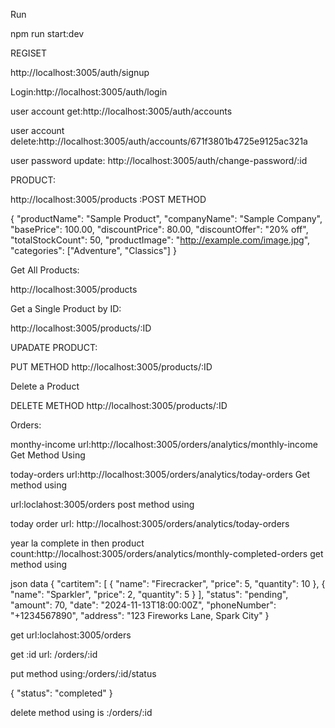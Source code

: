 Run 

npm run start:dev



REGISET

http://localhost:3005/auth/signup


Login:http://localhost:3005/auth/login



user account get:http://localhost:3005/auth/accounts

user account delete:http://localhost:3005/auth/accounts/671f3801b4725e9125ac321a


user password update:   http://localhost:3005/auth/change-password/:id

PRODUCT:

http://localhost:3005/products  :POST METHOD

{
  "productName": "Sample Product",
  "companyName": "Sample Company",
  "basePrice": 100.00,
  "discountPrice": 80.00,
  "discountOffer": "20% off",
  "totalStockCount": 50,
  "productImage": "http://example.com/image.jpg",
  "categories": ["Adventure", "Classics"]
}


Get All Products:

http://localhost:3005/products

Get a Single Product by ID:

http://localhost:3005/products/:ID



UPADATE PRODUCT:


PUT METHOD
http://localhost:3005/products/:ID



 Delete a Product
 
DELETE  METHOD
http://localhost:3005/products/:ID






Orders:


monthy-income url:http://localhost:3005/orders/analytics/monthly-income   Get Method Using


today-orders url:http://localhost:3005/orders/analytics/today-orders   Get method  using  

url:loclahost:3005/orders   post method  using
 
 today order url:  http://localhost:3005/orders/analytics/today-orders

 year la complete in then product count:http://localhost:3005/orders/analytics/monthly-completed-orders       get method using

json data
{
  "cartitem": [
    {
      "name": "Firecracker",
      "price": 5,
      "quantity": 10
    },
    {
      "name": "Sparkler",
      "price": 2,
      "quantity": 5
    }
  ],
  "status": "pending",
  "amount": 70,
  "date": "2024-11-13T18:00:00Z",
  "phoneNumber": "+1234567890",
  "address": "123 Fireworks Lane, Spark City"
}


get url:loclahost:3005/orders

get :id url: /orders/:id


put method using:/orders/:id/status

{
  "status": "completed"
}



delete method using is :/orders/:id